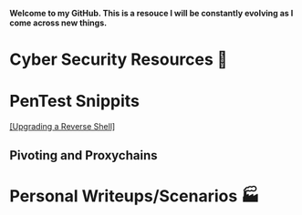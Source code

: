 **Welcome to my GitHub. This is a resouce I will be constantly evolving as I come across new things.**

# Cyber Security Resources :rocket:

# PenTest Snippits
[[Upgrading a Reverse Shell]](https://github.com/KiLoBO/notanotherrabbithole/blob/678f180d6cefa86c845407df4907220f99aef376/PenTest%20Snippits/Upgrading%20RevShells)

## Pivoting and Proxychains

# Personal Writeups/Scenarios :factory:



